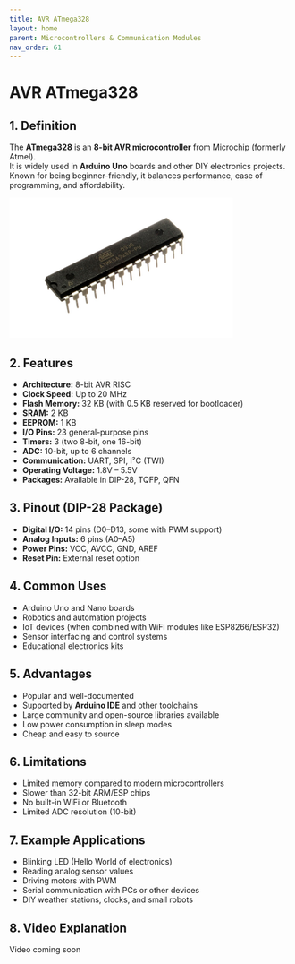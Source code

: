```yaml
---
title: AVR ATmega328
layout: home
parent: Microcontrollers & Communication Modules
nav_order: 61
---
```




# AVR ATmega328

## 1. Definition
The **ATmega328** is an **8-bit AVR microcontroller** from Microchip (formerly Atmel).  
It is widely used in **Arduino Uno** boards and other DIY electronics projects.  
Known for being beginner-friendly, it balances performance, ease of programming, and affordability.

<img src="\images\ATMEGA328P-PU.jpg" width="400" height="250" alt="ATmega328 microcontroller">


## 2. Features
- **Architecture:** 8-bit AVR RISC
- **Clock Speed:** Up to 20 MHz
- **Flash Memory:** 32 KB (with 0.5 KB reserved for bootloader)
- **SRAM:** 2 KB
- **EEPROM:** 1 KB
- **I/O Pins:** 23 general-purpose pins
- **Timers:** 3 (two 8-bit, one 16-bit)
- **ADC:** 10-bit, up to 6 channels
- **Communication:** UART, SPI, I²C (TWI)
- **Operating Voltage:** 1.8V – 5.5V
- **Packages:** Available in DIP-28, TQFP, QFN



## 3. Pinout (DIP-28 Package)
- **Digital I/O:** 14 pins (D0–D13, some with PWM support)
- **Analog Inputs:** 6 pins (A0–A5)
- **Power Pins:** VCC, AVCC, GND, AREF
- **Reset Pin:** External reset option



## 4. Common Uses
- Arduino Uno and Nano boards  
- Robotics and automation projects  
- IoT devices (when combined with WiFi modules like ESP8266/ESP32)  
- Sensor interfacing and control systems  
- Educational electronics kits  



## 5. Advantages
- Popular and well-documented  
- Supported by **Arduino IDE** and other toolchains  
- Large community and open-source libraries available  
- Low power consumption in sleep modes  
- Cheap and easy to source  


## 6. Limitations
- Limited memory compared to modern microcontrollers  
- Slower than 32-bit ARM/ESP chips  
- No built-in WiFi or Bluetooth  
- Limited ADC resolution (10-bit)  


## 7. Example Applications
- Blinking LED (Hello World of electronics)  
- Reading analog sensor values  
- Driving motors with PWM  
- Serial communication with PCs or other devices  
- DIY weather stations, clocks, and small robots  

## 8. Video Explanation
Video coming soon